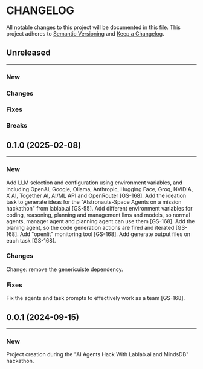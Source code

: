 # CHANGELOG

All notable changes to this project will be documented in this file.
This project adheres to [Semantic Versioning](http://semver.org/) and [Keep a Changelog](http://keepachangelog.com/).



## Unreleased
---

### New

### Changes

### Fixes

### Breaks


## 0.1.0 (2025-02-08)
---

### New
Add LLM selection and configuration using environment variables, and including OpenAI, Google, Ollama, Anthropic, Hugging Face, Groq, NVIDIA, X AI, Together AI, AI/ML API and OpenRouter [GS-168].
Add the ideation task to generate ideas for the "AIstronauts-Space Agents on a mission hackathon" from lablab.ai [GS-55].
Add different environment variables for coding, reasoning, planning and management llms and models, so normal agents, manager agent and planning agent can use them [GS-168].
Add the planing agent, so the code generation actions are fired and iterated [GS-168].
Add "openlit" monitoring tool [GS-168].
Add generate output files on each task [GS-168].

### Changes
Change: remove the genericuiste dependency.

### Fixes
Fix the agents and task prompts to effectively work as a team [GS-168].


## 0.0.1 (2024-09-15)
---

### New
Project creation during the "AI Agents Hack With Lablab.ai and MindsDB" hackathon.
